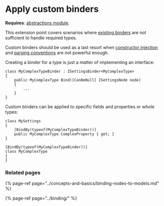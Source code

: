 # Apply custom binders

**Requires**: [abstractions module](../modules/abstractions.md).

This extension point covers scenarios where [existing binders](../binding/) are not sufficient to handle required types.

Custom binders should be used as a last resort when [constructor injection](../binding/constructors.md) and [parsing conventions](../binding/primitives.md#parse-method-convention) are not powerful enough.

Creating a binder for a type is just a matter of implementing an interface:

```text
class MyComplexTypeBinder : ISettingsBinder<MyComplexType>
{
    public MyComplexType Bind([CanBeNull] ISettingsNode node)
    {
        ...
    }
}
```

Custom binders can be applied to specific fields and properties or whole types:

```text
class MySettings 
{
    [BindBy(typeof(MyComplexTypeBinder))]
    public MyComplexType ComplexProperty { get; }
}
```

```text
[BindBy(typeof(MyComplexTypeBinder))]
class MyComplexType
{
}
```

### Related pages

{% page-ref page="../concepts-and-basics/binding-nodes-to-models.md" %}

{% page-ref page="../binding/" %}

